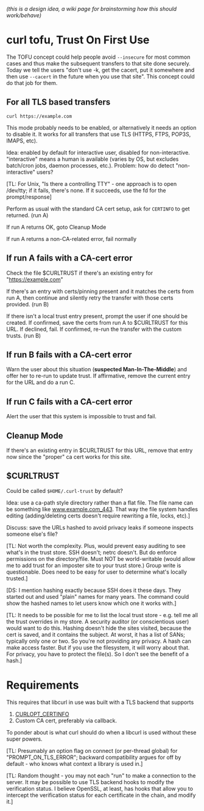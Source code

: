 _(this is a design idea, a wiki page for brainstorming how this should work/behave)_

# curl tofu, Trust On First Use

The TOFU concept could help people avoid `--insecure` for most common cases and thus make the subsequent transfers to that site done securely. Today we tell the users "don't use -k, get the cacert, put it somewhere and then use `--cacert` in the future when you use that site". This concept could do that job for them.

## For all TLS based transfers

    curl https://example.com

This mode probably needs to be enabled, or alternatively it needs an option to disable it. It works for all transfers that use TLS (HTTPS, FTPS, POP3S, IMAPS, etc).

Idea: enabled by default for interactive user, disabled for non-interactive. "interactive" means a human is available (varies by OS, but excludes batch/cron jobs, daemon processes, etc.). Problem: how do detect "non-interactive" users?

[TL:  For Unix, "Is there a controlling TTY" - one approach is to open /dev/tty; if it fails, there's none. If it succeeds, use the fd for the prompt/response]

Perform as usual with the standard CA cert setup, ask for `CERTINFO` to get returned. (run A)

If run A returns OK, goto Cleanup Mode

If run A returns a non-CA-related error, fail normally

## If run A fails with a CA-cert error

Check the file $CURLTRUST if there's an existing entry for "https://example.com"

If there's an entry with certs/pinning present and it matches the certs from run A, then continue and silently retry the transfer with those certs provided. (run B)

If there isn't a local trust entry present, prompt the user if one should be created. If confirmed, save the certs from run A to $CURLTRUST for this URL. If declined, fail. If confirmed, re-run the transfer with the custom trusts. (run B)

## If run B fails with a CA-cert error

Warn the user about this situation (**suspected Man-In-The-Middle**) and offer her to re-run to update trust. If affirmative, remove the current entry for the URL and do a run C.

## If run C fails with a CA-cert error

Alert the user that this system is impossible to trust and fail.

## Cleanup Mode

If there's an existing entry in $CURLTRUST for this URL, remove that entry now since the "proper" ca cert works for this site.

## $CURLTRUST

Could be called `$HOME/.curl-trust` by default?

Idea: use a ca-path style directory rather than a flat file.  The file name can be something like www.example.com_443.  That way the file system handles editing (adding/deleting certs doesn't require rewriting a file, locks, etc).]

Discuss: save the URLs hashed to avoid privacy leaks if someone inspects someone else's file?

[TL: Not worth the complexity.  Plus, would prevent easy auditing to see what's in the trust store.  SSH doesn't; netrc doesn't.  But do enforce permissions on the directory/file.  Must NOT be world-writable (would allow me to add trust for an imposter site to your trust store.)  Group write is questionable.  Does need to be easy for user to determine what's locally trusted.]

[DS: I mention hashing exactly because SSH does it these days. They started out and used "plain" names for many years. The command could show the hashed names to let users know which one it works with.]

[TL: It needs to be possible for me to list the local trust store - e.g. tell me all the trust overrides in my store.  A security auditor (or conscientious user) would want to do this.  Hashing doesn't hide the sites visited, because the cert is saved, and it contains the subject.  At worst, it has a list of SANs; typically only one or two.  So you're not providing any privacy.  A hash can make access faster.  But if you use the filesystem, it will worry about that.  For privacy, you have to protect the file(s).   So I don't see the benefit of a hash.]

# Requirements

This requires that libcurl in use was built with a TLS backend that supports
1. [CURLOPT_CERTINFO](https://curl.haxx.se/libcurl/c/CURLOPT_CERTINFO.html)
2. Custom CA cert, preferably via callback.

To ponder about is what curl should do when a libcurl is used without these super powers.

[TL: Presumably an option flag on connect (or per-thread global) for "PROMPT_ON_TLS_ERROR"; backward compatibility argues for off by default - who knows what context a library is used in.]

[TL: Random thought - you may not each "run" to make a connection to the server.  It may be possible to use TLS backend hooks to modify the verification status.  I believe OpenSSL, at least, has hooks that allow you to intercept the verification status for each certificate in the chain, and modify it.]